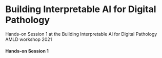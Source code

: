 # Building Interpretable AI for Digital Pathology 
Hands-on Session 1 at the Building Interpretable AI for Digital Pathology AMLD workshop 2021
#### Hands-on Session 1

